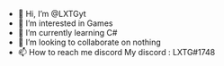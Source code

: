 - 👋 Hi, I’m @LXTGyt
- 👀 I’m interested in Games
- 🌱 I’m currently learning C#
- 💞️ I’m looking to collaborate on nothing
- 📫 How to reach me discord
My discord : LXTG#1748
<!---
LXTGyt/LXTGyt is a ✨ special ✨ repository because its `README.md` (this file) appears on your GitHub profile.
You can click the Preview link to take a look at your changes.
--->
